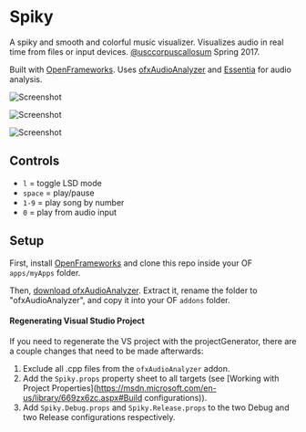# Spiky

A spiky and smooth and colorful music visualizer. Visualizes audio in real time from files or input devices.
[@usccorpuscallosum](https://github.com/USCcorpuscallosum) Spring 2017.

Built with [OpenFrameworks](http://openframeworks.cc/). Uses [ofxAudioAnalyzer](https://github.com/leozimmerman/ofxAudioAnalyzer) and [Essentia](http://essentia.upf.edu/) for audio analysis.

![Screenshot](images/screenshot1.png)

![Screenshot](images/screenshot3.png)

![Screenshot](images/screenshot-lsd1.png)

## Controls

- `l` = toggle LSD mode
- `space` = play/pause
- `1-9` = play song by number
- `0` = play from audio input

## Setup
First, install [OpenFrameworks](http://openframeworks.cc/download/) and clone this repo inside your OF `apps/myApps` folder.

Then, [download ofxAudioAnalyzer](https://github.com/leozimmerman/ofxAudioAnalyzer/archive/master.zip). Extract it, rename the folder to "ofxAudioAnalyzer", and copy it into your OF `addons` folder.

#### Regenerating Visual Studio Project

If you need to regenerate the VS project with the projectGenerator, there are a couple changes that need to be made afterwards:

1. Exclude all .cpp files from the `ofxAudioAnalyzer` addon.
2. Add the `Spiky.props` property sheet to all targets (see [Working with Project Properties](https://msdn.microsoft.com/en-us/library/669zx6zc.aspx#Build configurations)).
3. Add `Spiky.Debug.props` and `Spiky.Release.props` to the two Debug and two Release configurations respectively.
